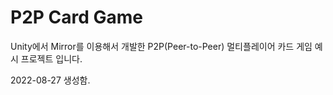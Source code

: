 # P2P Card Game
Unity에서 Mirror를 이용해서 개발한 P2P(Peer-to-Peer) 멀티플레이어 카드 게임 예시 프로젝트 입니다.

2022-08-27 생성함.
